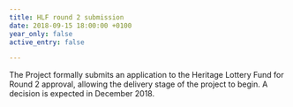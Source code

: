 ```yaml
---
title: HLF round 2 submission
date: 2018-09-15 18:00:00 +0100
year_only: false
active_entry: false

---
```

The Project formally submits an application to the Heritage Lottery Fund for Round 2 approval, allowing the delivery stage of the project to begin. A decision is expected in December 2018.